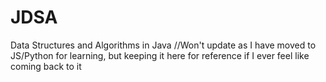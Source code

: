 # JDSA

Data Structures and Algorithms in Java
//Won't update as I have moved to JS/Python for learning, but keeping it here for reference if I ever feel like coming back to it
